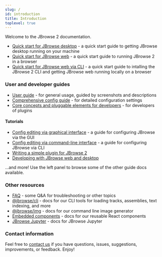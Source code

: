 ```yaml
---
slug: /
id: introduction
title: Introduction
toplevel: true
---
```


Welcome to the JBrowse 2 documentation.

- [Quick start for JBrowse desktop](quickstart_desktop) - a quick start guide
  to getting JBrowse desktop running on your machine
- [Quick start for JBrowse web](quickstart_web) - a quick start guide to running JBrowse 2 in a browser
- [Quick start for JBrowse web via CLI](quickstart_cli) - a quick start guide to intalling the JBrowse 2 CLI and getting JBrowse web running locally on a browser

### User and developer guides

- [User guide](user_guide) - for general usage, guided by screenshots and descriptions
- [Comprehensive config guide](config_guide) - for detailed configuration settings
- [Core concepts and pluggable elements for developers](developer_guide) - for developers of plugins

#### Tutorials

- [Config editing via graphical interface](./tutorials/config_gui) - a guide for configuring JBrowse via the GUI
- [Config editing via command-line interface](./tutorials/config_cli) - a guide for configuring JBrowse via CLI
- [Writing a simple plugin for JBrowse 2](./tutorials/simple_plugin_tutorial/01_introduction/)
- [Developing with JBrowse web and desktop](./tutorials/develop_web_and_desktop_tutorial/)

...and more! Use the left panel to browse some of the other guide docs available.

### Other resources

- [FAQ](faq) - some Q&A for troubleshooting or other topics
- [@jbrowse/cli](cli) - docs for our CLI tools for loading tracks, assemblies,
  text indexing, and more
- [@jbrowse/img](https://www.npmjs.com/package/@jbrowse/img) - docs for our
  command line image generator
- [Embedded components](embedded_components) - docs for our reusable React
  components
- [JBrowse Jupyter](jbrowse_jupyter) - docs for JBrowse Jupyter

### Contact information

Feel free to [contact us](/contact) if you have questions, issues, suggestions,
improvements, or feedback. Enjoy!
